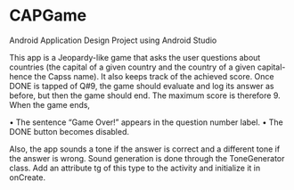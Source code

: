 # CAPGame
Android Application Design Project using Android Studio



This app is a Jeopardy-like game that asks the user questions about countries (the capital of a given country and the country of a given capital-hence the Capss name). It also keeps track of the achieved score.
Once DONE is tapped of Q#9, the game should evaluate and log its answer as before, but then the game should end. The maximum score is therefore 9. 
When the game ends, 

•	The sentence “Game Over!” appears in the question number label.
•	The DONE button becomes disabled.


Also, the app sounds a tone if the answer is correct and a different tone if the answer is wrong. Sound generation is done through the ToneGenerator class. Add an attribute tg of this type to the activity and initialize it in onCreate.
